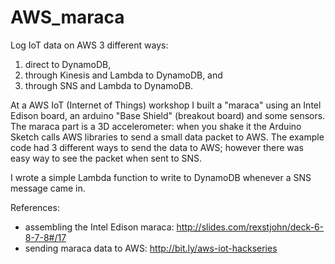 # AWS_maraca
Log IoT data on AWS 3 different ways: 
1. direct to DynamoDB, 
2. through Kinesis and Lambda to DynamoDB, and 
3. through SNS and Lambda to DynamoDB.

At a AWS IoT (Internet of Things) workshop I built a "maraca" using an Intel Edison board,
an arduino "Base Shield" (breakout board) and some sensors.  The maraca part is a 3D 
accelerometer: when you shake it the Arduino Sketch calls AWS libraries to send a small
data packet to AWS.  The example code had 3 different ways to send the data to AWS;
however there was easy way to see the packet when sent to SNS.

I wrote a simple Lambda function to write to DynamoDB whenever a SNS message came in.

References:
- assembling the Intel Edison maraca: http://slides.com/rexstjohn/deck-6-8-7-8#/17
- sending maraca data to AWS: http://bit.ly/aws-iot-hackseries

